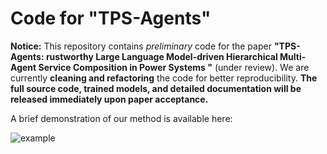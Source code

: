# Code for "TPS-Agents"

**Notice:** This repository contains *preliminary* code for the paper **"TPS-Agents: rustworthy Large Language Model-driven Hierarchical Multi-Agent Service Composition in Power Systems "** (under review). We are currently **cleaning and refactoring** the code for better reproducibility. **The full source code, trained models, and detailed documentation will be released immediately upon paper acceptance.**

A brief demonstration of our method is available here:

![example](example.gif)
